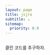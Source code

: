 ```yaml
---
layout: page
title: jsjro
subtitle: ☕
sitemap:
  priority: 0.9
---
```


<img id="about-img">

<div id="describe-text">
	<p>클린 코드를 추구하자.</p>
</div>